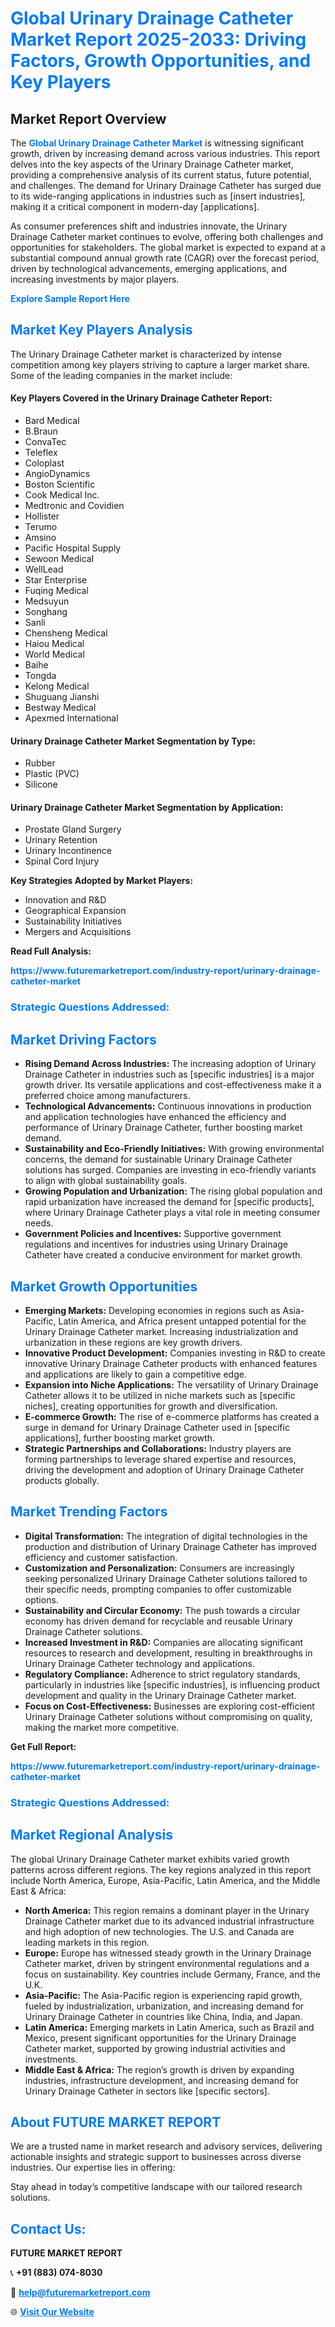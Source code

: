 <h1 style="color: #007BFF;">Global Urinary Drainage Catheter Market Report 2025-2033: Driving Factors, Growth Opportunities, and Key Players</h1>

<section id="overview">
<h2>Market Report Overview</h2>
<p>The <a href="https://www.futuremarketreport.com/industry-report/urinary-drainage-catheter-market" style="color: #007BFF; text-decoration: none;"><strong>Global Urinary Drainage Catheter Market</strong></a> is witnessing significant growth, driven by increasing demand across various industries. This report delves into the key aspects of the Urinary Drainage Catheter market, providing a comprehensive analysis of its current status, future potential, and challenges. The demand for Urinary Drainage Catheter has surged due to its wide-ranging applications in industries such as [insert industries], making it a critical component in modern-day [applications].</p>
<p>As consumer preferences shift and industries innovate, the Urinary Drainage Catheter market continues to evolve, offering both challenges and opportunities for stakeholders. The global market is expected to expand at a substantial compound annual growth rate (CAGR) over the forecast period, driven by technological advancements, emerging applications, and increasing investments by major players.</p>
</section>

<section id="overview">
<p><a href="https://www.futuremarketreport.com/request-sample/reportId=58356" style="color: #007BFF; text-decoration: none;"><strong>Explore Sample Report Here</strong></a></p>
</section>

<section id="key-players">
<h2 style="color: #007BFF;">Market Key Players Analysis</h2>
<p>The Urinary Drainage Catheter market is characterized by intense competition among key players striving to capture a larger market share. Some of the leading companies in the market include:</p>
<h4>Key Players Covered in the Urinary Drainage Catheter Report:</h4>
<ul><li>Bard Medical</li><li>B.Braun</li><li>ConvaTec</li><li>Teleflex</li><li>Coloplast</li><li>AngioDynamics</li><li>Boston Scientific</li><li>Cook Medical Inc.</li><li>Medtronic and Covidien</li><li>Hollister</li><li>Terumo</li><li>Amsino</li><li>Pacific Hospital Supply</li><li>Sewoon Medical</li><li>WellLead</li><li>Star Enterprise</li><li>Fuqing Medical</li><li>Medsuyun</li><li>Songhang</li><li>Sanli</li><li>Chensheng Medical</li><li>Haiou Medical</li><li>World Medical</li><li>Baihe</li><li>Tongda</li><li>Kelong Medical</li><li>Shuguang Jianshi</li><li>Bestway Medical</li><li>Apexmed International</li></ul>
<h4>Urinary Drainage Catheter Market Segmentation by Type:</h4>
<ul><li>Rubber</li><li>Plastic (PVC)</li><li>Silicone</li></ul>

<h4>Urinary Drainage Catheter Market Segmentation by Application:</h4>
<ul><li>Prostate Gland Surgery</li><li>Urinary Retention</li><li>Urinary Incontinence</li><li>Spinal Cord Injury</li></ul>
<p><strong>Key Strategies Adopted by Market Players:</strong></p>
<ul>
<li>Innovation and R&D</li>
<li>Geographical Expansion</li>
<li>Sustainability Initiatives</li>
<li>Mergers and Acquisitions</li>
</ul>
</section>

<section>
<p><strong>Read Full Analysis: </strong></p><a href="https://www.futuremarketreport.com/industry-report/urinary-drainage-catheter-market" style="color: #007BFF; text-decoration: none;"><strong>https://www.futuremarketreport.com/industry-report/urinary-drainage-catheter-market</strong></a>
<h3 style="color: #007BFF;">Strategic Questions Addressed:</h3>
</section>

<section id="driving-factors">
<h2 style="color: #007BFF;">Market Driving Factors</h2>
<ul>
<li><strong>Rising Demand Across Industries:</strong> The increasing adoption of Urinary Drainage Catheter in industries such as [specific industries] is a major growth driver. Its versatile applications and cost-effectiveness make it a preferred choice among manufacturers.</li>
<li><strong>Technological Advancements:</strong> Continuous innovations in production and application technologies have enhanced the efficiency and performance of Urinary Drainage Catheter, further boosting market demand.</li>
<li><strong>Sustainability and Eco-Friendly Initiatives:</strong> With growing environmental concerns, the demand for sustainable Urinary Drainage Catheter solutions has surged. Companies are investing in eco-friendly variants to align with global sustainability goals.</li>
<li><strong>Growing Population and Urbanization:</strong> The rising global population and rapid urbanization have increased the demand for [specific products], where Urinary Drainage Catheter plays a vital role in meeting consumer needs.</li>
<li><strong>Government Policies and Incentives:</strong> Supportive government regulations and incentives for industries using Urinary Drainage Catheter have created a conducive environment for market growth.</li>
</ul>
</section>

<section id="growth-opportunities">
<h2 style="color: #007BFF;">Market Growth Opportunities</h2>
<ul>
<li><strong>Emerging Markets:</strong> Developing economies in regions such as Asia-Pacific, Latin America, and Africa present untapped potential for the Urinary Drainage Catheter market. Increasing industrialization and urbanization in these regions are key growth drivers.</li>
<li><strong>Innovative Product Development:</strong> Companies investing in R&D to create innovative Urinary Drainage Catheter products with enhanced features and applications are likely to gain a competitive edge.</li>
<li><strong>Expansion into Niche Applications:</strong> The versatility of Urinary Drainage Catheter allows it to be utilized in niche markets such as [specific niches], creating opportunities for growth and diversification.</li>
<li><strong>E-commerce Growth:</strong> The rise of e-commerce platforms has created a surge in demand for Urinary Drainage Catheter used in [specific applications], further boosting market growth.</li>
<li><strong>Strategic Partnerships and Collaborations:</strong> Industry players are forming partnerships to leverage shared expertise and resources, driving the development and adoption of Urinary Drainage Catheter products globally.</li>
</ul>
</section>

<section id="trending-factors">
<h2 style="color: #007BFF;">Market Trending Factors</h2>
<ul>
<li><strong>Digital Transformation:</strong> The integration of digital technologies in the production and distribution of Urinary Drainage Catheter has improved efficiency and customer satisfaction.</li>
<li><strong>Customization and Personalization:</strong> Consumers are increasingly seeking personalized Urinary Drainage Catheter solutions tailored to their specific needs, prompting companies to offer customizable options.</li>
<li><strong>Sustainability and Circular Economy:</strong> The push towards a circular economy has driven demand for recyclable and reusable Urinary Drainage Catheter solutions.</li>
<li><strong>Increased Investment in R&D:</strong> Companies are allocating significant resources to research and development, resulting in breakthroughs in Urinary Drainage Catheter technology and applications.</li>
<li><strong>Regulatory Compliance:</strong> Adherence to strict regulatory standards, particularly in industries like [specific industries], is influencing product development and quality in the Urinary Drainage Catheter market.</li>
<li><strong>Focus on Cost-Effectiveness:</strong> Businesses are exploring cost-efficient Urinary Drainage Catheter solutions without compromising on quality, making the market more competitive.</li>
</ul>
</section>

<section>
<p><strong>Get Full Report: </strong></p><a href="https://www.futuremarketreport.com/industry-report/urinary-drainage-catheter-market" style="color: #007BFF; text-decoration: none;"><strong>https://www.futuremarketreport.com/industry-report/urinary-drainage-catheter-market</strong></a>
<h3 style="color: #007BFF;">Strategic Questions Addressed:</h3>
</section>


<section id="regional-analysis">
<h2 style="color: #007BFF;">Market Regional Analysis</h2>
<p>The global Urinary Drainage Catheter market exhibits varied growth patterns across different regions. The key regions analyzed in this report include North America, Europe, Asia-Pacific, Latin America, and the Middle East & Africa:</p>
<ul>
<li><strong>North America:</strong> This region remains a dominant player in the Urinary Drainage Catheter market due to its advanced industrial infrastructure and high adoption of new technologies. The U.S. and Canada are leading markets in this region.</li>
<li><strong>Europe:</strong> Europe has witnessed steady growth in the Urinary Drainage Catheter market, driven by stringent environmental regulations and a focus on sustainability. Key countries include Germany, France, and the U.K.</li>
<li><strong>Asia-Pacific:</strong> The Asia-Pacific region is experiencing rapid growth, fueled by industrialization, urbanization, and increasing demand for Urinary Drainage Catheter in countries like China, India, and Japan.</li>
<li><strong>Latin America:</strong> Emerging markets in Latin America, such as Brazil and Mexico, present significant opportunities for the Urinary Drainage Catheter market, supported by growing industrial activities and investments.</li>
<li><strong>Middle East & Africa:</strong> The region’s growth is driven by expanding industries, infrastructure development, and increasing demand for Urinary Drainage Catheter in sectors like [specific sectors].</li>
</ul>
</section>

<footer>
<h2 style="color: #007BFF;">About FUTURE MARKET REPORT</h2>
<p>We are a trusted name in market research and advisory services, delivering actionable insights and strategic support to businesses across diverse industries. Our expertise lies in offering:</p>

<p>Stay ahead in today’s competitive landscape with our tailored research solutions.</p>

<h2 style="color: #007BFF;">Contact Us:</h2>
<p><strong>FUTURE MARKET REPORT</strong></p>
<p>📞 <strong>+91 (883) 074-8030</strong></p>
<p>📧 <strong><a href="mailto:help@futuremarketreport.com" style="color: #007BFF;">help@futuremarketreport.com</a></strong></p>
<p>🌐 <strong><a href="https://www.futuremarketreport.com/" style="color: #007BFF;">Visit Our Website</a></strong></p>
</footer>